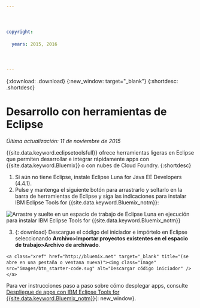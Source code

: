 ```yaml
---

 

copyright:

  years: 2015, 2016

 

---
```


{:download: .download}
{:new_window: target="_blank"}
{:shortdesc: .shortdesc}

# Desarrollo con herramientas de Eclipse
*Última actualización: 11 de noviembre de 2015*

{{site.data.keyword.eclipsetoolsfull}} ofrece herramientas ligeras
en Eclipse que permiten desarrollar e integrar rápidamente apps con {{site.data.keyword.Bluemix}} o con nubes de
Cloud Foundry.
{:shortdesc}

  1. Si aún no tiene Eclipse, instale Eclipse Luna for Java EE Developers (4.4.1).
  2. Pulse y mantenga el siguiente botón para arrastrarlo y soltarlo en la barra de herramientas de Eclipse y siga las indicaciones para instalar IBM Eclipse Tools for {{site.data.keyword.Bluemix_notm}}:
  
  ![Arrastre y suelte en un espacio de trabajo de Eclipse Luna en ejecución para instalar IBM Eclipse Tools for {{site.data.keyword.Bluemix_notm}}](images/installbutton.png)

  3. {: download} Descargue el código del iniciador e impórtelo en Eclipse seleccionando **Archivo>Importar proyectos existentes en el espacio de trabajo>Archivo de archivado**.
  
    <a class="xref" href="http://bluemix.net" target="_blank" title="(se abre en una pestaña o ventana nueva)"><img class="image" src="images/btn_starter-code.svg" alt="Descargar código iniciador" /> </a> 

Para ver instrucciones paso a paso sobre cómo desplegar apps, consulte [Despliegue de apps con IBM Eclipse Tools for {{site.data.keyword.Bluemix_notm}}](../manageapps/eclipsetools/eclipsetools.html#eclipsetools){: new_window}.
